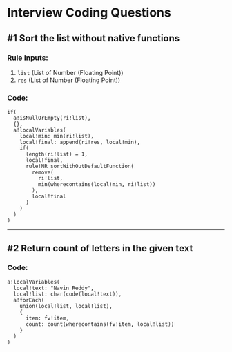 # Interview Coding Questions

## #1 Sort the list without native functions

### Rule Inputs:
1. `list` (List of Number (Floating Point))
2. `res` (List of Number (Floating Point))

### Code:
```apex
if(
  a!isNullOrEmpty(ri!list),
  {},
  a!localVariables(
    local!min: min(ri!list),
    local!final: append(ri!res, local!min),
    if(
      length(ri!list) = 1,
      local!final,
      rule!NR_sortWithOutDefaultFunction(
        remove(
          ri!list,
          min(wherecontains(local!min, ri!list))
        ),
        local!final
      )
    )
  )
)
```

---

## #2 Return count of letters in the given text

### Code:
```apex
a!localVariables(
  local!text: "Navin Reddy",
  local!list: char(code(local!text)),
  a!forEach(
    union(local!list, local!list),
    {
      item: fv!item,
      count: count(wherecontains(fv!item, local!list))
    }
  )
)
```
